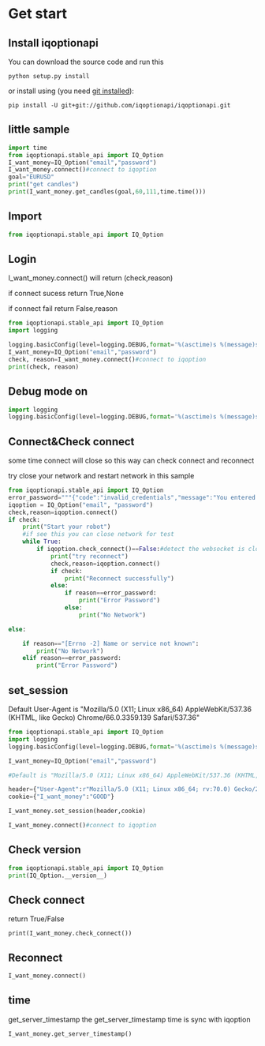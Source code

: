 # Get start

## Install iqoptionapi

You can download the source code and run this

```
python setup.py install
```
or  install using (you need [git installed](https://git-scm.com/downloads)):
```
pip install -U git+git://github.com/iqoptionapi/iqoptionapi.git
```

## little sample

```python
import time
from iqoptionapi.stable_api import IQ_Option
I_want_money=IQ_Option("email","password")
I_want_money.connect()#connect to iqoption
goal="EURUSD"
print("get candles")
print(I_want_money.get_candles(goal,60,111,time.time()))
```

## Import

```python
from iqoptionapi.stable_api import IQ_Option
```

## Login

I_want_money.connect() will return (check,reason)

if connect sucess return True,None

if connect fail return False,reason

```python
from iqoptionapi.stable_api import IQ_Option
import logging

logging.basicConfig(level=logging.DEBUG,format='%(asctime)s %(message)s')
I_want_money=IQ_Option("email","password")
check, reason=I_want_money.connect()#connect to iqoption
print(check, reason)
```

## Debug mode on

```python
import logging
logging.basicConfig(level=logging.DEBUG,format='%(asctime)s %(message)s')
```

## Connect&Check connect

some time connect will close so this way can check connect and reconnect

try close your network and restart network in this sample

```python
from iqoptionapi.stable_api import IQ_Option
error_password="""{"code":"invalid_credentials","message":"You entered the wrong credentials. Please check that the login/password is correct."}"""
iqoption = IQ_Option("email", "password")
check,reason=iqoption.connect()
if check:
    print("Start your robot")
    #if see this you can close network for test
    while True:
        if iqoption.check_connect()==False:#detect the websocket is close
            print("try reconnect")
            check,reason=iqoption.connect()
            if check:
                print("Reconnect successfully")
            else:
                if reason==error_password:
                    print("Error Password")
                else:
                    print("No Network")

else:

    if reason=="[Errno -2] Name or service not known":
        print("No Network")
    elif reason==error_password:
        print("Error Password")
```

## set_session

Default User-Agent is "Mozilla/5.0 (X11; Linux x86_64) AppleWebKit/537.36 (KHTML, like Gecko) Chrome/66.0.3359.139 Safari/537.36"

```python
from iqoptionapi.stable_api import IQ_Option
import logging
logging.basicConfig(level=logging.DEBUG,format='%(asctime)s %(message)s')

I_want_money=IQ_Option("email","password")

#Default is "Mozilla/5.0 (X11; Linux x86_64) AppleWebKit/537.36 (KHTML, like Gecko) Chrome/66.0.3359.139 Safari/537.36"

header={"User-Agent":r"Mozilla/5.0 (X11; Linux x86_64; rv:70.0) Gecko/20100101 Firefox/70.0"}
cookie={"I_want_money":"GOOD"}

I_want_money.set_session(header,cookie)

I_want_money.connect()#connect to iqoption
```

## Check version

```python
from iqoptionapi.stable_api import IQ_Option
print(IQ_Option.__version__)
```

## Check connect

return True/False

```
print(I_want_money.check_connect())
```

## Reconnect

```python
I_want_money.connect()
```

## time

get_server_timestamp
the get_server_timestamp time is sync with iqoption

```python
I_want_money.get_server_timestamp()
```
